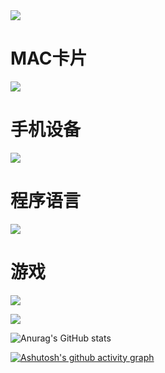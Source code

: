 <img src="https://readme-typing-svg.herokuapp.com/?lines=⚡我是刀光哥⚡;⚡爱出阐释者⚡&font=Roboto" />




# MAC卡片

[![](https://img.shields.io/badge/macOS-Hackintosh-292e33?style=flat-square&logo=apple&logoColor=ffffff)](https://www.tonymacx86.com/)

 

# 手机设备

[![](https://img.shields.io/badge/Honor-V30-f5010c?style=flat-square&logo=huawei&logoColor=ffffff)](https://www.apple.com/)

 

# 程序语言

[![](https://img.shields.io/badge/-Java-007396?style=flat-square&logo=java&logoColor=ffffff)](https://reactjs.org/)

 

# 游戏

![](https://img.shields.io/badge/-Nintendo%20Switch-e60012?style=flat-square&logo=nintendo%20switch&logoColor=ffffff)

[![](https://img.shields.io/badge/Steam-171a21?style=flat-square&logo=steam&logoColor=ffffff)](https://steamcommunity.com/id/antzuhl)

![Anurag's GitHub stats](https://github-readme-stats.vercel.app/api?username=ykz1018&show_icons=true&theme=highcontrast)

[![Ashutosh's github activity graph](https://github-readme-activity-graph.cyclic.app/graph?username=ykz1018&bg_color=fffff0&color=708090&line=24292e&point=24292e&area=true&hide_border=true)](https://github.com/ashutosh00710/github-readme-activity-graph)
